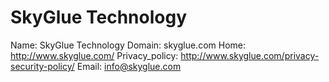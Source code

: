 
# SkyGlue Technology

Name: SkyGlue Technology
Domain: skyglue.com
Home: http://www.skyglue.com/
Privacy_policy: http://www.skyglue.com/privacy-security-policy/
Email: info@skyglue.com

